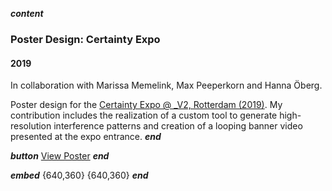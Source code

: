 ___content___
### Poster Design: Certainty Expo
#### 2019

In collaboration with Marissa Memelink, Max Peeperkorn and Hanna Öberg.

Poster design for the [Certainty Expo @ _V2, Rotterdam (2019)](https://v2.nl/events/certainty-media-technology-exhibition). My contribution includes the realization of a custom tool to generate high-resolution interference patterns and creation of a looping banner video presented at the expo entrance.
___end___

___button___
[View Poster](https://v2.nl/events/certainty-media-technology-exhibition/leadImage/image_view_fullscreen)
___end___

___embed___
[](https://www.youtube.com/embed/6AtoYX-uRhc){640,360}
[](https://www.youtube.com/embed/nmb7Occ7new){640,360}
___end___
